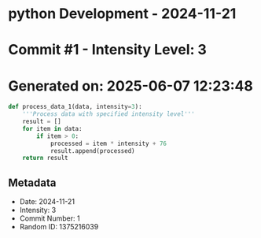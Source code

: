 ﻿# python Development - 2024-11-21
# Commit #1 - Intensity Level: 3
# Generated on: 2025-06-07 12:23:48
```python
def process_data_1(data, intensity=3):
    '''Process data with specified intensity level'''
    result = []
    for item in data:
        if item > 0:
            processed = item * intensity + 76
            result.append(processed)
    return result
```
## Metadata
- Date: 2024-11-21
- Intensity: 3
- Commit Number: 1
- Random ID: 1375216039
